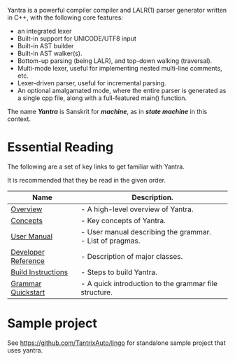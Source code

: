 Yantra is a powerful compiler compiler and LALR(1) parser generator written in C++, with the following core features:
- an integrated lexer
- Built-in support for UNICODE/UTF8 input
- Built-in AST builder
- Built-in AST walker(s).
- Bottom-up parsing (being LALR), and top-down walking (traversal).
- Multi-mode lexer, useful for implementing nested multi-line comments, etc.
- Lexer-driven parser, useful for incremental parsing.
- An optional amalgamated mode, where the entire parser is generated as a single cpp file, along with a full-featured main() function.

The name ***Yantra*** is Sanskrit for ***machine***, as in ***state machine*** in this context.

# Essential Reading
The following are a set of key links to get familiar with Yantra.

It is recommended that they be read in the given order.

| Name                                           | Description.                          |
|------------------------------------------------|---------------------------------------|
| [Overview](docs/010_overview.md)               | - A high-level overview of Yantra.    |
| [Concepts](docs/020_concepts.md)               | - Key concepts of Yantra.             |
| [User Manual](docs/030_manual.md)              | - User manual describing the grammar.<br/>- List of pragmas. |
| [Developer Reference](docs/040_developers.md)  | - Description of major classes.       |
| [Build Instructions](docs/050_build.md)        | - Steps to build Yantra.              |
| [Grammar Quickstart](docs/060_quickstart.md)   | - A quick introduction to the grammar file structure. |

# Sample project
See https://github.com/TantrixAuto/lingo for standalone sample project that uses yantra.
